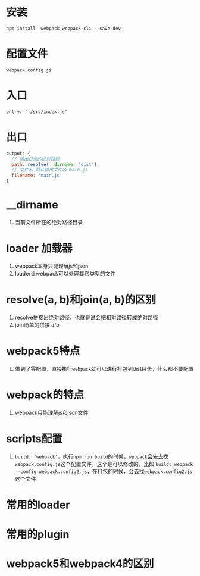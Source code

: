 # 安装
`npm install  webpack webpack-cli --save-dev`

# 配置文件
`webpack.config.js`

# 入口
`entry: './src/index.js'`

# 出口
```js
output: {
  // 输出目录的绝对路径
  path: resolve(__dirname, 'dist'),
  // 文件名 默认输出文件名 main.js
  filename: 'main.js'
}
```

# __dirname
1. 当前文件所在的绝对路径目录

# loader 加载器
1. webpack本身只能理解js和json
2. loader让webpack可以处理其它类型的文件

# resolve(a, b)和join(a, b)的区别
1. resolve拼接出绝对路径，也就是说会把相对路径转成绝对路径
2. join简单的拼接 a/b

# webpack5特点
1. 做到了零配置，直接执行`webpack`就可以进行打包到dist目录，什么都不要配置

# webpack的特点
1. webpack只能理解js和json文件

# scripts配置
1. `build: 'webpack'`，执行`npm run build`的时候，`webpack`会先去找`webpack.config.js`这个配置文件，这个是可以修改的，比如 `build: webpack --config webpack.config2.js`，在打包的时候，会去找`webpack.config2.js`这个文件

# 常用的loader

# 常用的plugin

# webpack5和webpack4的区别
